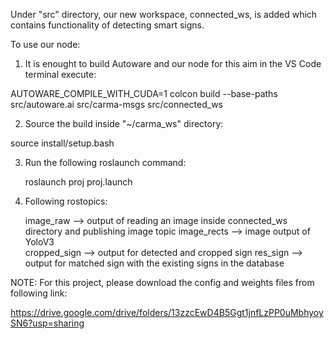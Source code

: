Under "src" directory, our new workspace, connected_ws, is added which contains functionality of detecting smart signs.

To use our node:

1) It is enought to build Autoware and our node for this aim in the VS Code terminal execute:
  
  AUTOWARE_COMPILE_WITH_CUDA=1 colcon build --base-paths src/autoware.ai src/carma-msgs src/connected_ws
  
2) Source the build inside "~/carma_ws" directory:

  source install/setup.bash
  
3) Run the following roslaunch command:

   roslaunch proj proj.launch
   
4) Following rostopics:

    image_raw  --> output of reading an image inside connected_ws directory and publishing image topic
    image_rects --> image output of YoloV3  
    cropped_sign --> output for detected and cropped sign
    res_sign --> output for matched sign with the existing signs in the database
    
    
NOTE: For this project, please download the config and weights files from following link:

https://drive.google.com/drive/folders/13zzcEwD4B5Ggt1jnfLzPP0uMbhyoySN6?usp=sharing
